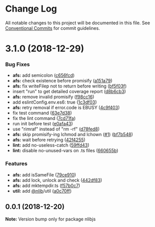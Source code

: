 # Change Log

All notable changes to this project will be documented in this file.
See [Conventional Commits](https://conventionalcommits.org) for commit guidelines.

# 3.1.0 (2018-12-29)


### Bug Fixes

* **afs:** add semicolon ([c656fcd](https://github.com/nlibjs/nlibjs/commit/c656fcd))
* **afs:** check existence before promisify ([a151a79](https://github.com/nlibjs/nlibjs/commit/a151a79))
* **afs:** fix writeFilep not to return before writing ([bf5f03f](https://github.com/nlibjs/nlibjs/commit/bf5f03f))
* insert "run" to get detailed coverage report ([d8b6cb3](https://github.com/nlibjs/nlibjs/commit/d8b6cb3))
* **afs:** remove invalid promisify ([f98cc16](https://github.com/nlibjs/nlibjs/commit/f98cc16))
* add eslintConfig.env.es6: true ([1c3df03](https://github.com/nlibjs/nlibjs/commit/1c3df03))
* **afs:** retry removal if error.code is EBUSY ([4c9f403](https://github.com/nlibjs/nlibjs/commit/4c9f403))
* fix test command ([63e7d38](https://github.com/nlibjs/nlibjs/commit/63e7d38))
* fix the lint command ([7cd71fa](https://github.com/nlibjs/nlibjs/commit/7cd71fa))
* run init before test ([e0afa43](https://github.com/nlibjs/nlibjs/commit/e0afa43))
* use "rimraf" instead of "rm -rf" ([d78fed8](https://github.com/nlibjs/nlibjs/commit/d78fed8))
* **afs:** skip promisify-ing lchmod and lchown ([#1](https://github.com/nlibjs/nlibjs/issues/1)) ([bf7b548](https://github.com/nlibjs/nlibjs/commit/bf7b548))
* **afs:** wait before retrying ([42f4255](https://github.com/nlibjs/nlibjs/commit/42f4255))
* **lint:** add no-useless-catch ([59ffd43](https://github.com/nlibjs/nlibjs/commit/59ffd43))
* **lint:** disable no-unused-vars on .ts files ([660655b](https://github.com/nlibjs/nlibjs/commit/660655b))


### Features

* **afs:** add isSameFile ([79ce910](https://github.com/nlibjs/nlibjs/commit/79ce910))
* **afs:** add lock, unlock and check ([442df83](https://github.com/nlibjs/nlibjs/commit/442df83))
* **afs:** add mktempdir.ts ([f57b0c7](https://github.com/nlibjs/nlibjs/commit/f57b0c7))
* **util:** add [@nlib](https://github.com/nlib)/util ([a0c70ff](https://github.com/nlibjs/nlibjs/commit/a0c70ff))





## 0.0.1 (2018-12-20)

**Note:** Version bump only for package nlibjs
